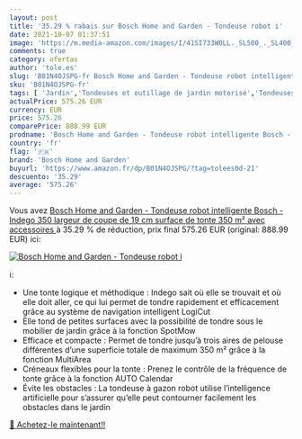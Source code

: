 ```yaml
---
layout: post
title: '35.29 % rabais sur Bosch Home and Garden - Tondeuse robot i'
date: 2021-10-07 01:37:51
image: 'https://m.media-amazon.com/images/I/41SI733W0LL._SL500_._SL400_.jpg'
comments: true
category: ofertas
author: 'tole.es'
slug: 'B01N4OJSPG-fr Bosch Home and Garden - Tondeuse robot intelligente Bosch...'
sku: 'B01N4OJSPG-fr'
tags: [ 'Jardin','Tondeuses et outillage de jardin motorisé','Tondeuses et tracteurs','Tondeuses robot','bosch home and garden', ]
actualPrice: 575.26 EUR
currency: EUR
price: 575.26
comparePrice: 888.99 EUR
prodname: 'Bosch Home and Garden - Tondeuse robot intelligente Bosch - Indego 350  largeur de coupe de 19 cm surface de tonte 350 m²  avec accessoires '
country: 'fr'
flag: '🇫🇷'
brand: 'Bosch Home and Garden'
buyurl: 'https://www.amazon.fr/dp/B01N4OJSPG/?tag=tolees0d-21'
descuento: '35.29'
average: '575.26'
---
```


Vous avez [Bosch Home and Garden - Tondeuse robot intelligente Bosch - Indego 350  largeur de coupe de 19 cm surface de tonte 350 m²  avec accessoires ](https://www.amazon.fr/dp/B01N4OJSPG/?tag=tolees0d-21)  à  35.29 % de réduction, prix final  575.26 EUR (original: 888.99 EUR) ici:

[![Bosch Home and Garden - Tondeuse robot i](https://m.media-amazon.com/images/I/41SI733W0LL._SL500_._SL400_.jpg)](https://www.amazon.fr/dp/B01N4OJSPG/?tag=tolees0d-21)

ℹ️:

- Une tonte logique et méthodique : Indego sait où elle se trouvait et où elle doit aller, ce qui lui permet de tondre rapidement et efficacement grâce au système de navigation intelligent LogiCut
- Elle tond de petites surfaces avec la possibilité de tondre sous le mobilier de jardin grâce à la fonction SpotMow
- Efficace et compacte : Permet de tondre jusqu’à trois aires de pelouse différentes d’une superficie totale de maximum 350 m² grâce à la fonction MultiArea
- Créneaux flexibles pour la tonte : Prenez le contrôle de la fréquence de tonte grâce à la fonction AUTO Calendar
- Évite les obstacles : La tondeuse à gazon robot utilise l’intelligence artificielle pour s’assurer qu’elle peut contourner facilement les obstacles dans le jardin

[🛒 Achetez-le maintenant!!](https://www.amazon.fr/dp/B01N4OJSPG/?tag=tolees0d-21)
